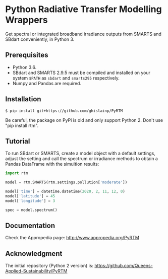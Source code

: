 Python Radiative Transfer Modelling Wrappers
============================================

Get spectral or integrated broadband irradiance outputs from SMARTS and SBdart
conveniently, in Python 3.


Prerequisites
-------------

 * Python 3.6.
 * SBdart and SMARTS 2.9.5 must be compiled and installed on your system
   `$PATH` as `sbdart` and `smarts295` respectively.
 * Numpy and Pandas are required.


Installation
------------

    $ pip install git+https://github.com/ghislainp/PyRTM

Be careful, the package on PyPi is old and only support Python 2. Don't use "pip install rtm".

Tutorial
--------

To run SBdart or SMARTS, create a model object with a default settings, adjust the setting and call the spectrum or irradiance methods to obtain a Pandas DataFrame with the simultion results:

```python
import rtm

model = rtm.SMARTS(rtm.settings.pollution['moderate'])

model['time'] = datetime.datetime(2020, 2, 11, 12, 0)
model['latitude'] = 45
model['longitude'] = 3

spec = model.spectrum()

```

Documentation
-------------

Check the Appropedia page: http://www.appropedia.org/PyRTM

Acknowledgment
---------------

The initial repository (Python 2 version) is: https://github.com/Queens-Applied-Sustainability/PyRTM
